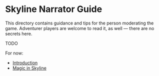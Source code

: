 # Skyline Narrator Guide

This directory contains guidance and tips for the person moderating the game.
Adventurer players are welcome to read it, as well — there are no secrets here.

TODO

For now:

* [Introduction](015-introduction.md)
* [Magic in Skyline](230-magic.md)

